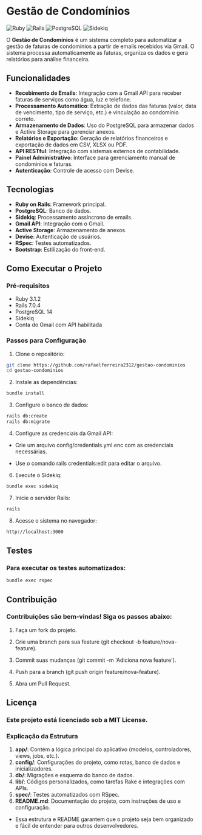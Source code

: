 # Gestão de Condomínios

![Ruby](https://img.shields.io/badge/Ruby-3.1.2-red)
![Rails](https://img.shields.io/badge/Rails-7.0.4-blue)
![PostgreSQL](https://img.shields.io/badge/PostgreSQL-14-green)
![Sidekiq](https://img.shields.io/badge/Sidekiq-6.5-yellow)

O **Gestão de Condomínios** é um sistema completo para automatizar a gestão de faturas de condomínios a partir de emails recebidos via Gmail. O sistema processa automaticamente as faturas, organiza os dados e gera relatórios para análise financeira.

## Funcionalidades

- **Recebimento de Emails**: Integração com a Gmail API para receber faturas de serviços como água, luz e telefone.
- **Processamento Automático**: Extração de dados das faturas (valor, data de vencimento, tipo de serviço, etc.) e vinculação ao condomínio correto.
- **Armazenamento de Dados**: Uso do PostgreSQL para armazenar dados e Active Storage para gerenciar anexos.
- **Relatórios e Exportação**: Geração de relatórios financeiros e exportação de dados em CSV, XLSX ou PDF.
- **API RESTful**: Integração com sistemas externos de contabilidade.
- **Painel Administrativo**: Interface para gerenciamento manual de condomínios e faturas.
- **Autenticação**: Controle de acesso com Devise.

## Tecnologias

- **Ruby on Rails**: Framework principal.
- **PostgreSQL**: Banco de dados.
- **Sidekiq**: Processamento assíncrono de emails.
- **Gmail API**: Integração com o Gmail.
- **Active Storage**: Armazenamento de anexos.
- **Devise**: Autenticação de usuários.
- **RSpec**: Testes automatizados.
- **Bootstrap**: Estilização do front-end.

## Como Executar o Projeto

### Pré-requisitos

- Ruby 3.1.2
- Rails 7.0.4
- PostgreSQL 14
- Sidekiq
- Conta do Gmail com API habilitada

### Passos para Configuração

1. Clone o repositório:
```bash
git clone https://github.com/rafaelferreira2312/gestao-condominios
cd gestao-condominios
```

2. Instale as dependências:
```bash
bundle install
```

3. Configure o banco de dados:
```bash
rails db:create
rails db:migrate
```

4. Configure as credenciais da Gmail API:

- Crie um arquivo config/credentials.yml.enc com as credenciais necessárias.

- Use o comando rails credentials:edit para editar o arquivo.

6. Execute o Sidekiq:
```bash
bundle exec sidekiq
```

7. Inicie o servidor Rails:
```bash
rails 
```

8. Acesse o sistema no navegador:
```bash
http://localhost:3000
```

## Testes

### Para executar os testes automatizados:
```bash
bundle exec rspec
```

## Contribuição

### Contribuições são bem-vindas! Siga os passos abaixo:

1. Faça um fork do projeto.

2. Crie uma branch para sua feature (git checkout -b feature/nova-feature).

3. Commit suas mudanças (git commit -m 'Adiciona nova feature').

4. Push para a branch (git push origin feature/nova-feature).

5. Abra um Pull Request.

## Licença

### Este projeto está licenciado sob a MIT License.

### Explicação da Estrutura

1. **app/**: Contém a lógica principal do aplicativo (modelos, controladores, views, jobs, etc.).
2. **config/**: Configurações do projeto, como rotas, banco de dados e inicializadores.
3. **db/**: Migrações e esquema do banco de dados.
4. **lib/**: Códigos personalizados, como tarefas Rake e integrações com APIs.
5. **spec/**: Testes automatizados com RSpec.
6. **README.md**: Documentação do projeto, com instruções de uso e configuração.

- Essa estrutura e README garantem que o projeto seja bem organizado e fácil de entender para outros desenvolvedores.